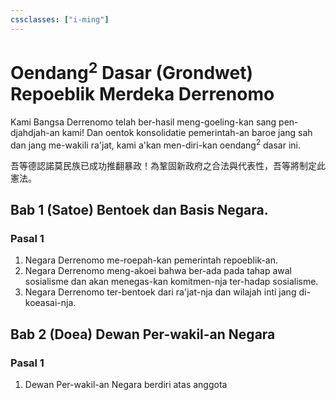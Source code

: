 ```yaml
---
cssclasses: ["i-ming"]
---
```


# Oendang<sup>2</sup> Dasar (Grondwet) Repoeblik Merdeka Derrenomo

Kami Bangsa Derrenomo telah ber-hasil meng-goeling-kan sang pen-djahdjah-an kami!
Dan oentok konsolidatie pemerintah-an baroe jang sah dan jang me-wakili ra'jat,
kami a'kan men-diri-kan oendang<sup>2</sup> dasar ini.


吾等德認諾莫民族已成功推翻暴政！為鞏固新政府之合法與代表性，吾等將制定此憲法。

## Bab 1 (Satoe) Bentoek dan Basis Negara.

### Pasal 1

1. Negara Derrenomo me-roepah-kan pemerintah repoeblik-an.
2. Negara Derrenomo meng-akoei bahwa ber-ada pada tahap awal sosialisme dan akan menegas-kan komitmen-nja ter-hadap sosialisme.
3. Negara Derrenomo ter-bentoek dari ra'jat-nja dan wilajah inti jang di-koeasai-nja.

## Bab 2 (Doea) Dewan Per-wakil-an Negara

### Pasal 1

1. Dewan Per-wakil-an Negara berdiri atas anggota 
